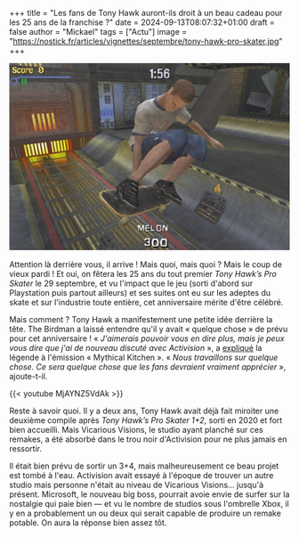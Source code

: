 +++
title = "Les fans de Tony Hawk auront-ils droit à un beau cadeau pour les 25 ans de la franchise ?"
date = 2024-09-13T08:07:32+01:00
draft = false
author = "Mickael"
tags = ["Actu"]
image = "https://nostick.fr/articles/vignettes/septembre/tony-hawk-pro-skater.jpg"
+++

![Tony Hawk’s Pro Skater](tony-hawk-pro-skater.jpg "Melon.")

Attention là derrière vous, il arrive ! Mais quoi, mais quoi ? Mais le coup de vieux pardi ! Et oui, on fêtera les 25 ans du tout premier *Tony Hawk’s Pro Skater* le 29 septembre, et vu l'impact que le jeu (sorti d'abord sur Playstation puis partout ailleurs) et ses suites ont eu sur les adeptes du skate et sur  l'industrie toute entière, cet anniversaire mérite d'être célébré.

Mais comment ? Tony Hawk a manifestement une petite idée derrière la tête. The Birdman a laissé entendre qu'il y avait « quelque chose » de prévu pour cet anniversaire ! « *J'aimerais pouvoir vous en dire plus, mais je peux vous dire que j'ai de nouveau discuté avec Activision* », a [expliqué](https://www.youtube.com/watch?v=CIEpU0EF0XI) la légende à l'émission « Mythical Kitchen ». « *Nous travaillons sur quelque chose. Ce sera quelque chose que les fans devraient vraiment apprécier* », ajoute-t-il.

{{< youtube MjAYNZ5VdAk >}} 

Reste à savoir quoi. Il y a deux ans, Tony Hawk avait déjà fait miroiter une deuxième compile après *Tony Hawk’s Pro Skater 1+2*, sorti en 2020 et fort bien accueilli. Mais Vicarious Visions, le studio ayant planché sur ces remakes, a été absorbé dans le trou noir d'Activision pour ne plus jamais en ressortir. 

Il était bien prévu de sortir un 3+4, mais malheureusement ce beau projet est tombé à l'eau. Activision avait essayé à l'époque de trouver un autre studio mais personne n'était au niveau de Vicarious Visions… jusqu'à présent. Microsoft, le nouveau big boss, pourrait avoie envie de surfer sur la nostalgie qui paie bien — et vu le nombre de studios sous l'ombrelle Xbox, il y en a probablement un ou deux qui serait capable de produire un remake potable. On aura la réponse bien assez tôt.